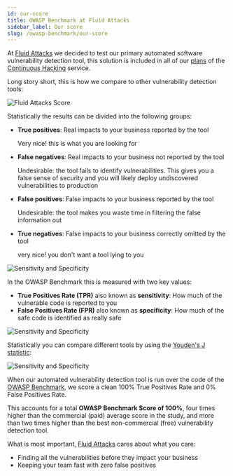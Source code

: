 ```yaml
---
id: our-score
title: OWASP Benchmark at Fluid Attacks
sidebar_label: Our score
slug: /owasp-benchmark/our-score
---
```


At [Fluid Attacks](https://fluidattacks.com)
we decided to test our primary automated software vulnerability detection tool,
this solution is included in all of our [plans](https://fluidattacks.com/plans/)
of the [Continuous Hacking](https://fluidattacks.com/services/continuous-hacking/) service.

Long story short, this is how we compare to other vulnerability detection tools:

![Fluid Attacks Score](/img/owasp-benchmark/our-score/fluid-attacks-score.png)

Statistically the results can be divided into the following groups:
- **True positives**: Real impacts to your business reported by the tool

  Very nice! this is what you are looking for
- **False negatives**: Real impacts to your business not reported by the tool

  Undesirable: the tool fails to identify vulnerabilities.
  This gives you a false sense of security and you will
  likely deploy undiscovered vulnerabilities to production
- **False positives**: False impacts to your business reported by the tool

  Undesirable: the tool makes you waste time in filtering the false information out
- **True negatives**: False impacts to your business correctly omitted by the tool

  very nice! you don't want a tool lying to you

![Sensitivity and Specificity](/img/owasp-benchmark/our-score/results-categories.png)

In the OWASP Benchmark this is measured with two key values:
- **True Positives Rate (TPR)** also known as **sensitivity**:
  How much of the vulnerable code is reported to you
- **False Positives Rate (FPR)** also known as **specificity**:
  How much of the safe code is identified as really safe

![Sensitivity and Specificity](/img/owasp-benchmark/our-score/sensitivity-and-specificity.png)

Statistically you can compare different tools by using the
[Youden's J statistic](https://en.wikipedia.org/wiki/Youden%27s_J_statistic):

![Sensitivity and Specificity](/img/owasp-benchmark/our-score/youdens-index.svg)

When our automated vulnerability detection tool is run over the code of the
[OWASP Benchmark](https://github.com/OWASP/Benchmark),
we score a clean 100% True Positives Rate and 0% False Positives Rate.

This accounts for a total **OWASP Benchmark Score of 100%**,
four times higher than the commercial (paid) average score in the study,
and more than two times higher than the best non-commercial (free)
vulnerability detection tool.

What is most important,
[Fluid Attacks](https://fluidattacks.com) cares about what you care:
- Finding all the vulnerabilities before they impact your business
- Keeping your team fast with zero false positives
